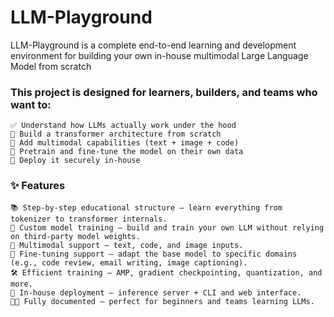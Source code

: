 # LLM-Playground
LLM-Playground is a complete end-to-end learning and development environment for building your own in-house multimodal Large Language Model from scratch


### This project is designed for learners, builders, and teams who want to:
    ✅ Understand how LLMs actually work under the hood
    🧪 Build a transformer architecture from scratch
    🧰 Add multimodal capabilities (text + image + code)
    🚀 Pretrain and fine-tune the model on their own data
    🔐 Deploy it securely in-house
    
### ✨ Features
    📚 Step-by-step educational structure — learn everything from tokenizer to transformer internals.
    🧠 Custom model training — build and train your own LLM without relying on third-party model weights.
    🧩 Multimodal support — text, code, and image inputs.
    🧪 Fine-tuning support — adapt the base model to specific domains (e.g., code review, email writing, image captioning).
    🛠️ Efficient training — AMP, gradient checkpointing, quantization, and more.
    🧰 In-house deployment — inference server + CLI and web interface.
    🧑‍💻 Fully documented — perfect for beginners and teams learning LLMs.
